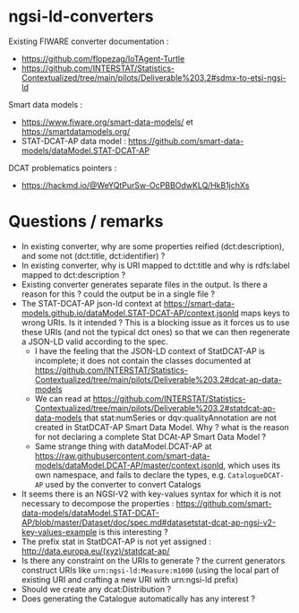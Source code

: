 # ngsi-ld-converters

Existing FIWARE converter documentation : 
- https://github.com/flopezag/IoTAgent-Turtle
- https://github.com/INTERSTAT/Statistics-Contextualized/tree/main/pilots/Deliverable%203.2#sdmx-to-etsi-ngsi-ld

Smart data models :
- https://www.fiware.org/smart-data-models/ et https://smartdatamodels.org/
- STAT-DCAT-AP data model : https://github.com/smart-data-models/dataModel.STAT-DCAT-AP

DCAT problematics pointers :
- https://hackmd.io/@WeYQtPurSw-OcPBBOdwKLQ/HkB1jchXs

# Questions / remarks

- In existing converter, why are some properties reified (dct:description), and some not (dct:title, dct:identifier) ?
- In existing converter, why is URI mapped to dct:title and why is rdfs:label mapped to dct:description ?
- Existing converter generates separate files in the output. Is there a reason for this ? could the output be in a single file ?
- The STAT-DCAT-AP json-ld context at https://smart-data-models.github.io/dataModel.STAT-DCAT-AP/context.jsonld maps keys to wrong URIs. Is it intended ? This is a blocking issue as it forces us to use these URIs (and not the typical dct ones) so that we can then regenerate a JSON-LD valid according to the spec.
  - I have the feeling that the JSON-LD context of StatDCAT-AP is incomplete; it does not contain the classes documented at https://github.com/INTERSTAT/Statistics-Contextualized/tree/main/pilots/Deliverable%203.2#dcat-ap-data-models
  - We can read at https://github.com/INTERSTAT/Statistics-Contextualized/tree/main/pilots/Deliverable%203.2#statdcat-ap-data-models that stat:numSeries or dqv:qualityAnnotation are not created in StatDCAT-AP Smart Data Model. Why ? what is the reason for not declaring a complete Stat DCAt-AP Smart Data Model ?
  - Same strange thing with dataModel.DCAT-AP at https://raw.githubusercontent.com/smart-data-models/dataModel.DCAT-AP/master/context.jsonld, which uses its own namespace, and fails to declare the types, e.g. `CatalogueDCAT-AP` used by the converter to convert Catalogs
- It seems there is an NGSI-V2 with key-values syntax for which it is not necessary to decompose the properties : https://github.com/smart-data-models/dataModel.STAT-DCAT-AP/blob/master/Dataset/doc/spec.md#datasetstat-dcat-ap-ngsi-v2-key-values-example is this interesting ?
- The prefix stat in StatDCAT-AP is not yet assigned : http://data.europa.eu/(xyz)/statdcat-ap/
- Is there any constraint on the URIs to generate ? the current generators construct URIs like `urn:ngsi-ld:Measure:m1000` (using the local part of existing URI and crafting a new URI with urn:ngsi-ld prefix)
- Should we create any dcat:Distribution ?
- Does generating the Catalogue automatically has any interest ?
